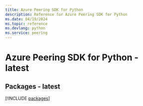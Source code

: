 ```yaml
---
title: Azure Peering SDK for Python
description: Reference for Azure Peering SDK for Python
ms.date: 04/19/2024
ms.topic: reference
ms.devlang: python
ms.service: peering
---
```

# Azure Peering SDK for Python - latest
## Packages - latest
[!INCLUDE [packages](peering-index.md)]